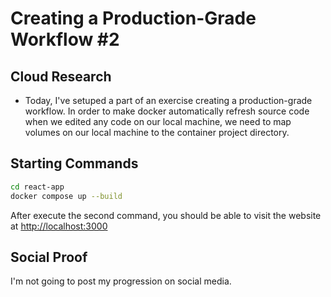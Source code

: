 # Creating a Production-Grade Workflow #2

## Cloud Research
- Today, I've setuped a part of an exercise creating a production-grade workflow. In order to make docker automatically refresh source code when we edited any code on our local machine, we need to map volumes on our local machine to the container project directory.

## __Starting Commands__
```sh
cd react-app
docker compose up --build
```

After execute the second command, you should be able to visit the website at [http://localhost:3000](http://localhost:3000/)

## Social Proof
I'm not going to post my progression on social media.
